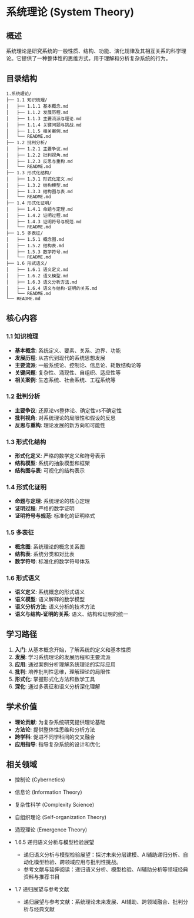 # 系统理论 (System Theory)

## 概述

系统理论是研究系统的一般性质、结构、功能、演化规律及其相互关系的科学理论。它提供了一种整体性的思维方式，用于理解和分析复杂系统的行为。

## 目录结构

```text
1.系统理论/
├── 1.1 知识梳理/
│   ├── 1.1.1 基本概念.md
│   ├── 1.1.2 发展历程.md
│   ├── 1.1.3 主要流派与理论.md
│   ├── 1.1.4 关键问题与挑战.md
│   ├── 1.1.5 相关案例.md
│   └── README.md
├── 1.2 批判分析/
│   ├── 1.2.1 主要争议.md
│   ├── 1.2.2 批判视角.md
│   ├── 1.2.3 反思与重构.md
│   └── README.md
├── 1.3 形式化结构/
│   ├── 1.3.1 形式化定义.md
│   ├── 1.3.2 结构模型.md
│   ├── 1.3.3 结构图与表.md
│   └── README.md
├── 1.4 形式化证明/
│   ├── 1.4.1 命题与定理.md
│   ├── 1.4.2 证明过程.md
│   ├── 1.4.3 证明符号与规范.md
│   └── README.md
├── 1.5 多表征/
│   ├── 1.5.1 概念图.md
│   ├── 1.5.2 结构表.md
│   ├── 1.5.3 数学符号.md
│   └── README.md
├── 1.6 形式语义/
│   ├── 1.6.1 语义定义.md
│   ├── 1.6.2 语义模型.md
│   ├── 1.6.3 语义分析方法.md
│   ├── 1.6.4 语义与结构-证明的关系.md
│   └── README.md
└── README.md
```

## 核心内容

### 1.1 知识梳理

- **基本概念**: 系统定义、要素、关系、边界、功能
- **发展历程**: 从古代到现代的系统思想发展
- **主要流派**: 一般系统论、控制论、信息论、耗散结构论等
- **关键问题**: 复杂性、涌现性、自组织、适应性等
- **相关案例**: 生态系统、社会系统、工程系统等

### 1.2 批判分析

- **主要争议**: 还原论vs整体论、确定性vs不确定性
- **批判视角**: 对系统理论的局限性和假设的反思
- **反思与重构**: 理论发展的新方向和可能性

### 1.3 形式化结构

- **形式化定义**: 严格的数学定义和符号表示
- **结构模型**: 系统的抽象模型和框架
- **结构图与表**: 可视化的结构表示

### 1.4 形式化证明

- **命题与定理**: 系统理论的核心定理
- **证明过程**: 严格的数学证明
- **证明符号与规范**: 标准化的证明格式

### 1.5 多表征

- **概念图**: 系统理论的概念关系图
- **结构表**: 系统分类和对比表
- **数学符号**: 标准化的数学符号体系

### 1.6 形式语义

- **语义定义**: 系统概念的形式语义
- **语义模型**: 语义解释的数学模型
- **语义分析方法**: 语义分析的技术方法
- **语义与结构-证明的关系**: 语义、结构和证明的统一

## 学习路径

1. **入门**: 从基本概念开始，了解系统的定义和基本性质
2. **发展**: 学习系统理论的发展历程和主要流派
3. **应用**: 通过案例分析理解系统理论的实际应用
4. **批判**: 培养批判性思维，理解理论的局限性
5. **形式化**: 掌握形式化方法和数学工具
6. **深化**: 通过多表征和语义分析深化理解

## 学术价值

- **理论贡献**: 为复杂系统研究提供理论基础
- **方法论**: 提供整体性思维和分析方法
- **跨学科**: 促进不同学科间的交叉融合
- **应用指导**: 指导复杂系统的设计和优化

## 相关领域

- 控制论 (Cybernetics)
- 信息论 (Information Theory)
- 复杂性科学 (Complexity Science)
- 自组织理论 (Self-organization Theory)
- 涌现理论 (Emergence Theory)

- 1.6.5 递归语义分析与模型检验展望
  - 递归语义分析与模型检验展望：探讨未来分层建模、AI辅助递归分析、自动化模型检验、跨领域应用与批判性挑战。
  - 参考文献与延伸阅读：递归语义分析、模型检验、AI辅助分析等领域经典资料与推荐书目

- 1.7 递归展望与参考文献
  - 递归展望与参考文献：系统理论未来发展、AI辅助、跨领域融合、批判分析与经典文献
